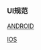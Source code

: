 ### UI规范
[ANDROID](https://material.google.com/)

[IOS](https://developer.apple.com/ios/human-interface-guidelines/)

